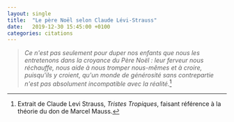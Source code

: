 ```yaml
---
layout: single
title:  "Le père Noël selon Claude Lévi-Strauss"
date:   2019-12-30 15:45:00 +0100
categories: citations
---
```


> *Ce n'est pas seulement pour duper nos enfants que nous les entretenons dans la croyance du Père Noël : leur ferveur nous réchauffe, nous aide à nous tromper nous-mêmes et à croire, puisqu'ils y croient, qu'un monde de générosité sans contrepartie n'est pas absolument incompatible avec la réalité.*[^1]

[^1]:Extrait de Claude Levi Strauss, *Tristes Tropiques*, faisant référence à la théorie du don de Marcel Mauss.

